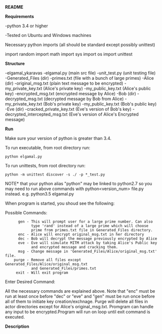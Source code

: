 **README**


**Requirements**


-python 3.4 or higher

-Tested on Ubuntu and Windows machines

Necessary python imports (all should be standard except
possibly unittest)

  import random
  import math
  import sys
  import os
  import unittest


**Structure**

-elgamal_ykaravas
   -elgamal.py (main src file)
   -unit_test.py (unit testing file) 
   -Generated_Files (dir)
      -primes.txt (file with a bunch of large primes)
      -Alice (dir)
         -original_msg.txt (plain text message to be encrypted)
         -my_private_key.txt (Alice's private key)
         -my_public_key.txt (Alice's public key)
         -encrypted_msg.txt (encrypted message by Alice)
      -Bob (dir)
         -decrypted_msg.txt (decrypted message by Bob from Alice)
         -my_private_key.txt (Bob's private key)
         -my_public_key.txt (Bob's public key)
      -Eve (dir)
         -cracked_private_key.txt (Eve's version of Bob's key)
         -decrypted_intercepted_msg.txt (Eve's version of Alice's Encrypted message)
      


**Run**

Make sure your version of python is greater than 3.4.

To run executable, from root directory run:

    python elgamal.py


To run unittests, from root directory run:

    python -m unittest discover -s ./ -p *_test.py


NOTE* that your python alias "python" may be linked to python2.7 so you may need
to run above commands with python<version_num> file.py instead. e.g. python3.5 elgamal.py


When program is started, you shoud see the following:

Possible Commands:

		  gen - This will prompt user for a large prime number. Can also
		        type 'rand' instead of a large prime which will choose
		        prime from primes.txt file in Generated_Files directory.
		  enc - Alice will encrypt original_msg.txt in her directory
		  dec - Bob will decrypt the message previously encrypted by Alice
		  eve - Eve will simulate MITM attack by taking Alice's Public key
		        and encrypted message and cracking them.
		  msg - Change message in 'Generated_Files/Alice/original_msg.txt' file.
		purge - Remove all files except Generated_Files/Alice/original_msg.txt
		        and Generated_Files/primes.txt
		 exit - Will exit program


Enter Desired Command: 


All the necessary commands are explained above. Note that "enc" must be run at least once
before "dec" or "eve" and "gen" must be run once before all of them to initiate key 
creation/exchnage. Purge will delete all files in actor directories except for Alice's
original_msg.txt. Promgram can handle any input to be encrypted.Program will run on loop 
until exit command is executed.


**Description**





